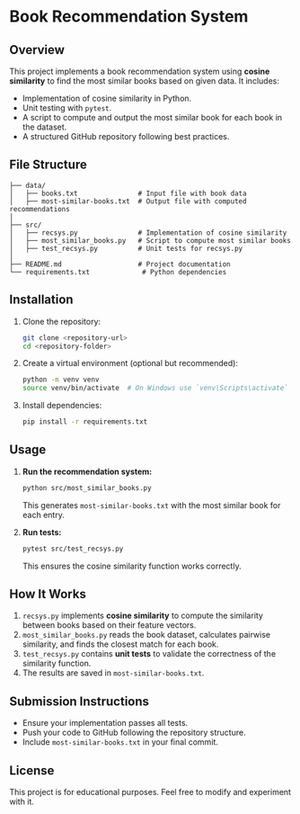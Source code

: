 # Book Recommendation System

## Overview
This project implements a book recommendation system using **cosine similarity** to find the most similar books based on given data. It includes:
- Implementation of cosine similarity in Python.
- Unit testing with `pytest`.
- A script to compute and output the most similar book for each book in the dataset.
- A structured GitHub repository following best practices.

## File Structure
```
├── data/
│   ├── books.txt               # Input file with book data
│   ├── most-similar-books.txt  # Output file with computed recommendations
│
├── src/
│   ├── recsys.py               # Implementation of cosine similarity
│   ├── most_similar_books.py   # Script to compute most similar books
│   ├── test_recsys.py          # Unit tests for recsys.py
│
├── README.md                   # Project documentation
└── requirements.txt             # Python dependencies
```

## Installation
1. Clone the repository:
   ```sh
   git clone <repository-url>
   cd <repository-folder>
   ```
2. Create a virtual environment (optional but recommended):
   ```sh
   python -m venv venv
   source venv/bin/activate  # On Windows use `venv\Scripts\activate`
   ```
3. Install dependencies:
   ```sh
   pip install -r requirements.txt
   ```

## Usage
1. **Run the recommendation system:**
   ```sh
   python src/most_similar_books.py
   ```
   This generates `most-similar-books.txt` with the most similar book for each entry.

2. **Run tests:**
   ```sh
   pytest src/test_recsys.py
   ```
   This ensures the cosine similarity function works correctly.

## How It Works
1. `recsys.py` implements **cosine similarity** to compute the similarity between books based on their feature vectors.
2. `most_similar_books.py` reads the book dataset, calculates pairwise similarity, and finds the closest match for each book.
3. `test_recsys.py` contains **unit tests** to validate the correctness of the similarity function.
4. The results are saved in `most-similar-books.txt`.

## Submission Instructions
- Ensure your implementation passes all tests.
- Push your code to GitHub following the repository structure.
- Include `most-similar-books.txt` in your final commit.

## License
This project is for educational purposes. Feel free to modify and experiment with it.

